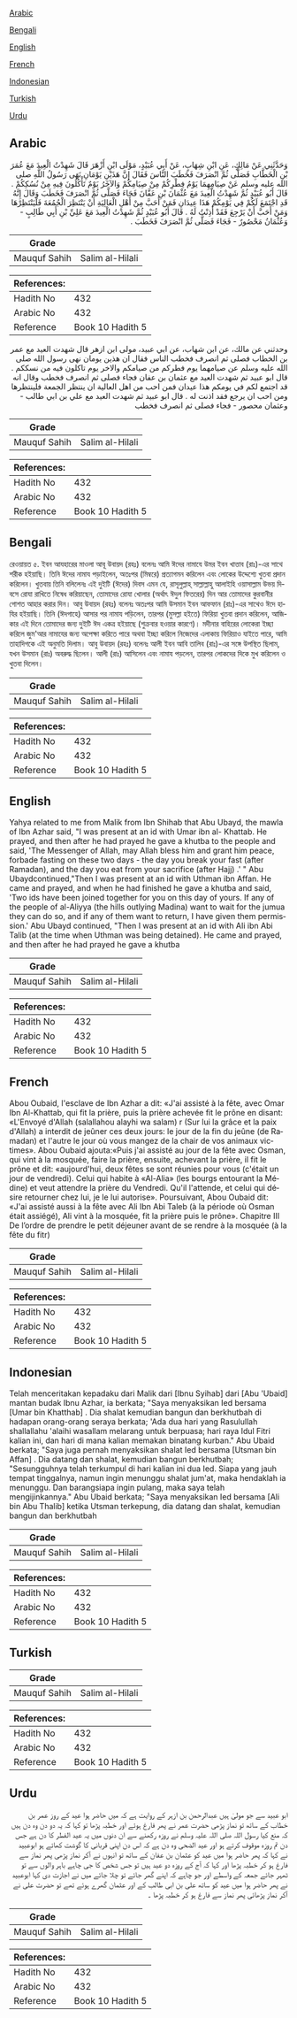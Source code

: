[Arabic](#arabic)

[Bengali](#bengali)

[English](#english)

[French](#french)

[Indonesian](#indonesian)

[Turkish](#turkish)

[Urdu](#urdu)

## Arabic


<div dir="rtl" lang="ar" style={{fontSize:'larger',backgroundColor:'#f8f9fa',padding:20}}>
وَحَدَّثَنِي عَنْ مَالِكٍ، عَنِ ابْنِ شِهَابٍ، عَنْ أَبِي عُبَيْدٍ، مَوْلَى ابْنِ أَزْهَرَ قَالَ شَهِدْتُ الْعِيدَ مَعَ عُمَرَ بْنِ الْخَطَّابِ فَصَلَّى ثُمَّ انْصَرَفَ فَخَطَبَ النَّاسَ فَقَالَ إِنَّ هَذَيْنِ يَوْمَانِ نَهَى رَسُولُ اللَّهِ صلى الله عليه وسلم عَنْ صِيَامِهِمَا يَوْمُ فِطْرِكُمْ مِنْ صِيَامِكُمْ وَالآخَرُ يَوْمٌ تَأْكُلُونَ فِيهِ مِنْ نُسُكِكُمْ ‏.‏ قَالَ أَبُو عُبَيْدٍ ثُمَّ شَهِدْتُ الْعِيدَ مَعَ عُثْمَانَ بْنِ عَفَّانَ فَجَاءَ فَصَلَّى ثُمَّ انْصَرَفَ فَخَطَبَ وَقَالَ إِنَّهُ قَدِ اجْتَمَعَ لَكُمْ فِي يَوْمِكُمْ هَذَا عِيدَانِ فَمَنْ أَحَبَّ مِنْ أَهْلِ الْعَالِيَةِ أَنْ يَنْتَظِرَ الْجُمُعَةَ فَلْيَنْتَظِرْهَا وَمَنْ أَحَبَّ أَنْ يَرْجِعَ فَقَدْ أَذِنْتُ لَهُ ‏.‏ قَالَ أَبُو عُبَيْدٍ ثُمَّ شَهِدْتُ الْعِيدَ مَعَ عَلِيِّ بْنِ أَبِي طَالِبٍ - وَعُثْمَانُ مَحْصُورٌ - فَجَاءَ فَصَلَّى ثُمَّ انْصَرَفَ فَخَطَبَ ‏.‏
</div>
<div style={{backgroundColor:'#f8f9fa',padding:20, marginBottom: 10}}><table> <thead> <tr> <th>Grade</th> <th></th> </tr> </thead> <tbody> <tr><td>Mauquf Sahih</td><td>Salim al-Hilali</td></tr></tbody></table><table> <thead> <tr> <th>References:</th> <th></th> </tr> </thead> <tbody><tr><td>Hadith No</td><td>432</td></tr><tr><td>Arabic No</td><td>432</td></tr><tr><td>Reference</td><td>Book 10 Hadith 5</td></tr></tbody></table></div>


<div dir="rtl" lang="ar" style={{fontSize:'larger',backgroundColor:'#f8f9fa',padding:20}}>
وحدثني عن مالك، عن ابن شهاب، عن ابي عبيد، مولى ابن ازهر قال شهدت العيد مع عمر بن الخطاب فصلى ثم انصرف فخطب الناس فقال ان هذين يومان نهى رسول الله صلى الله عليه وسلم عن صيامهما يوم فطركم من صيامكم والاخر يوم تاكلون فيه من نسككم . قال ابو عبيد ثم شهدت العيد مع عثمان بن عفان فجاء فصلى ثم انصرف فخطب وقال انه قد اجتمع لكم في يومكم هذا عيدان فمن احب من اهل العالية ان ينتظر الجمعة فلينتظرها ومن احب ان يرجع فقد اذنت له . قال ابو عبيد ثم شهدت العيد مع علي بن ابي طالب - وعثمان محصور - فجاء فصلى ثم انصرف فخطب
</div>
<div style={{backgroundColor:'#f8f9fa',padding:20, marginBottom: 10}}><table> <thead> <tr> <th>Grade</th> <th></th> </tr> </thead> <tbody> <tr><td>Mauquf Sahih</td><td>Salim al-Hilali</td></tr></tbody></table><table> <thead> <tr> <th>References:</th> <th></th> </tr> </thead> <tbody><tr><td>Hadith No</td><td>432</td></tr><tr><td>Arabic No</td><td>432</td></tr><tr><td>Reference</td><td>Book 10 Hadith 5</td></tr></tbody></table></div>

## Bengali


<div dir="ltr" lang="bn" style={{fontSize:'larger',backgroundColor:'#f8f9fa',padding:20}}>
রেওয়ায়ত ৫. ইবন আযহারের মাওলা আবূ উবায়দ (রহঃ) বলেনঃ আমি ঈদের নামাযে উমর ইবন খাত্তাব (রাঃ)-এর সাথে শরীক হইয়াছি। তিনি ঈদের নামায পড়াইলেন, অতঃপর (মিম্বরে) প্রত্যাগমন করিলেন এবং লোকের উদ্দেশ্যে খুতবা প্রদান করিলেন। খুতবায় তিনি বলিলেনঃ এই দুইটি (ঈদের) দিবস এমন যে, রাসূলুল্লাহ্ সাল্লাল্লাহু আলাইহি ওয়াসাল্লাম উভয় দিবসে রোযা রাখিতে নিষেধ করিয়াছেন, তোমাদের রোযা খোলার (অর্থাৎ ঈদুল ফিতরের) দিন আর তোমাদের কুরবানীর গোশত আহার করার দিন। আবু উবায়দ (রহঃ) বলেনঃ অতঃপর আমি উসমান ইবন আফফান (রাঃ)-এর সাথেও ঈদে হাযির হইয়াছি। তিনি (ঈদগাহে) আসার পর নামায পড়িলেন, তারপর (মুসল্লা হইতে) ফিরিয়া খুতবা প্রদান করিলেন, আজিকার এই দিনে তোমাদের জন্য দুইটি ঈদ একত্র হইয়াছে (শুক্রবার হওয়ার কারণে)। মদীনার বাহিরের লোকেরা ইচ্ছা করিলে জুম'আর নামাযের জন্য অপেক্ষা করিতে পারে অথবা ইচ্ছা করিলে নিজেদের এলাকায় ফিরিয়াও যাইতে পারে, আমি তাহাদিগকে এই অনুমতি দিলাম। আবু উবায়দ (রহঃ) বলেনঃ আলী ইবন আবি তালিব (রাঃ)-এর সঙ্গে উপস্থিত ছিলাম, যখন উসমান (রাঃ) অবরুদ্ধ ছিলেন। আলী (রাঃ) আসিলেন এবং নামায পড়লেন, তারপর লোকদের দিকে মুখ করিলেন ও খুতবা দিলেন।
</div>
<div style={{backgroundColor:'#f8f9fa',padding:20, marginBottom: 10}}><table> <thead> <tr> <th>Grade</th> <th></th> </tr> </thead> <tbody> <tr><td>Mauquf Sahih</td><td>Salim al-Hilali</td></tr></tbody></table><table> <thead> <tr> <th>References:</th> <th></th> </tr> </thead> <tbody><tr><td>Hadith No</td><td>432</td></tr><tr><td>Arabic No</td><td>432</td></tr><tr><td>Reference</td><td>Book 10 Hadith 5</td></tr></tbody></table></div>

## English


<div dir="ltr" lang="en" style={{fontSize:'larger',backgroundColor:'#f8f9fa',padding:20}}>
Yahya related to me from Malik from Ibn Shihab that Abu Ubayd, the mawla of Ibn Azhar said, "I was present at an id with Umar ibn al- Khattab. He prayed, and then after he had prayed he gave a khutba to the people and said, 'The Messenger of Allah, may Allah bless him and grant him peace, forbade fasting on these two days - the day you break your fast (after Ramadan), and the day you eat from your sacrifice (after Hajj) .' " Abu Ubaydcontinued,"Then I was present at an id with Uthman ibn Affan. He came and prayed, and when he had finished he gave a khutba and said, 'Two ids have been joined together for you on this day of yours. If any of the people of al-Aliyya (the hills outlying Madina) want to wait for the jumua they can do so, and if any of them want to return, I have given them permission.' Abu Ubayd continued, "Then I was present at an id with AIi ibn Abi Talib (at the time when Uthman was being detained). He came and prayed, and then after he had prayed he gave a khutba
</div>
<div style={{backgroundColor:'#f8f9fa',padding:20, marginBottom: 10}}><table> <thead> <tr> <th>Grade</th> <th></th> </tr> </thead> <tbody> <tr><td>Mauquf Sahih</td><td>Salim al-Hilali</td></tr></tbody></table><table> <thead> <tr> <th>References:</th> <th></th> </tr> </thead> <tbody><tr><td>Hadith No</td><td>432</td></tr><tr><td>Arabic No</td><td>432</td></tr><tr><td>Reference</td><td>Book 10 Hadith 5</td></tr></tbody></table></div>

## French


<div dir="ltr" lang="fr" style={{fontSize:'larger',backgroundColor:'#f8f9fa',padding:20}}>
Abou Oubaid, l'esclave de Ibn Azhar a dit: «J'ai assisté à la fête, avec Omar Ibn Al-Khattab, qui fit la prière, puis la prière achevée fit le prône en disant: «L'Envoyé d'Allah (salallahou alayhi wa salam) r (Sur lui la grâce et la paix d'Allah) a interdit de jeûner ces deux jours: le jour de la fin du jeûne (de Ramadan) et l'autre le jour où vous mangez de la chair de vos animaux victimes». Abou Oubaid ajouta:«Puis j'ai assisté au jour de la fête avec Osman, qui vint à la mosquée, faire la prière, ensuite, achevant la prière, il fit le prône et dit: «aujourd'hui, deux fêtes se sont réunies pour vous (c'était un jour de vendredi). Celui qui habite à «Al-Alia» (les bourgs entourant la Médine) et veut attendre la prière du Vendredi. Qu'il l'attende, et celui qui désire retourner chez lui, je le lui autorise». Poursuivant, Abou Oubaid dit: «J'ai assisté aussi à la fête avec Ali Ibn Abi Taleb (à la période où Osman était assiégé), Ali vint à la mosquée, fit la prière puis le prône». Chapitre III De l’ordre de prendre le petit déjeuner avant de se rendre à la mosquée (à la fête du fitr)
</div>
<div style={{backgroundColor:'#f8f9fa',padding:20, marginBottom: 10}}><table> <thead> <tr> <th>Grade</th> <th></th> </tr> </thead> <tbody> <tr><td>Mauquf Sahih</td><td>Salim al-Hilali</td></tr></tbody></table><table> <thead> <tr> <th>References:</th> <th></th> </tr> </thead> <tbody><tr><td>Hadith No</td><td>432</td></tr><tr><td>Arabic No</td><td>432</td></tr><tr><td>Reference</td><td>Book 10 Hadith 5</td></tr></tbody></table></div>

## Indonesian


<div dir="ltr" lang="id" style={{fontSize:'larger',backgroundColor:'#f8f9fa',padding:20}}>
Telah menceritakan kepadaku dari Malik dari [Ibnu Syihab] dari [Abu 'Ubaid] mantan budak Ibnu Azhar, ia berkata; "Saya menyaksikan Ied bersama [Umar bin Khatthab] . Dia shalat kemudian bangun dan berkhutbah di hadapan orang-orang seraya berkata; 'Ada dua hari yang Rasulullah shallallahu 'alaihi wasallam melarang untuk berpuasa; hari raya Idul Fitri kalian ini, dan hari di mana kalian memakan binatang kurban." Abu Ubaid berkata; "Saya juga pernah menyaksikan shalat Ied bersama [Utsman bin Affan] . Dia datang dan shalat, kemudian bangun berkhutbah; "Sesungguhnya telah terkumpul di hari kalian ini dua Ied. Siapa yang jauh tempat tinggalnya, namun ingin menunggu shalat jum'at, maka hendaklah ia menunggu. Dan barangsiapa ingin pulang, maka saya telah mengijinkannya." Abu Ubaid berkata; "Saya menyaksikan Ied bersama [Ali bin Abu Thalib] ketika Utsman terkepung, dia datang dan shalat, kemudian bangun dan berkhutbah
</div>
<div style={{backgroundColor:'#f8f9fa',padding:20, marginBottom: 10}}><table> <thead> <tr> <th>Grade</th> <th></th> </tr> </thead> <tbody> <tr><td>Mauquf Sahih</td><td>Salim al-Hilali</td></tr></tbody></table><table> <thead> <tr> <th>References:</th> <th></th> </tr> </thead> <tbody><tr><td>Hadith No</td><td>432</td></tr><tr><td>Arabic No</td><td>432</td></tr><tr><td>Reference</td><td>Book 10 Hadith 5</td></tr></tbody></table></div>

## Turkish


<div dir="ltr" lang="tr" style={{fontSize:'larger',backgroundColor:'#f8f9fa',padding:20}}>

</div>
<div style={{backgroundColor:'#f8f9fa',padding:20, marginBottom: 10}}><table> <thead> <tr> <th>Grade</th> <th></th> </tr> </thead> <tbody> <tr><td>Mauquf Sahih</td><td>Salim al-Hilali</td></tr></tbody></table><table> <thead> <tr> <th>References:</th> <th></th> </tr> </thead> <tbody><tr><td>Hadith No</td><td>432</td></tr><tr><td>Arabic No</td><td>432</td></tr><tr><td>Reference</td><td>Book 10 Hadith 5</td></tr></tbody></table></div>

## Urdu


<div dir="rtl" lang="ur" style={{fontSize:'larger',backgroundColor:'#f8f9fa',padding:20}}>
ابو عبید سے جو مولیٰ ہیں عبدالرحمن بن ازہر کے روایت ہے کہ میں حاضر ہوا عید کے روز عمر بن خطاب کے ساتھ تو نماز پڑھی حضرت عمر نے پھر فارغ ہوئے اور خطبہ پڑھا تو کہا کہ یہ دو دن وہ دن ہیں کہ منع کیا رسول اللہ صلی اللہ علیہ وسلم نے روزہ رکھنے سے ان دنوں میں یہ عید الفطر کا دن ہے جس دن تم روزہ موقوف کرتے ہو اور عید الضحی وہ دن ہے کہ اس دن اپنی قربانی کا گوشت کھاتے ہو ابوعبید نے کہا کہ پھر حاضر ہوا میں عید کو عثمان بن عفان کے ساتھ تو انہوں نے آکر نماز پڑھی پھر نماز سے فارغ ہو کر خطبہ پڑھا اور کہا کہ آج کے روزہ دو عید ہیں تو جس شخص کا جی چاہے باہر والوں سے تو ٹھہر جائے جمعہ کے واسطے اور جو چاہے کہ اپنے گھر جائے تو چلا جائے میں نے اجازت دی کہا ابوعبید نے پھر حاضر ہوا میں عید کو ساتھ علی بن ابی طالب کے اور عثمان گھرے ہوئے تھے تو حضرت علی نے آکر نماز پڑھائی پھر نماز سے فارغ ہو کر خطبہ پڑھا ۔
</div>
<div style={{backgroundColor:'#f8f9fa',padding:20, marginBottom: 10}}><table> <thead> <tr> <th>Grade</th> <th></th> </tr> </thead> <tbody> <tr><td>Mauquf Sahih</td><td>Salim al-Hilali</td></tr></tbody></table><table> <thead> <tr> <th>References:</th> <th></th> </tr> </thead> <tbody><tr><td>Hadith No</td><td>432</td></tr><tr><td>Arabic No</td><td>432</td></tr><tr><td>Reference</td><td>Book 10 Hadith 5</td></tr></tbody></table></div>